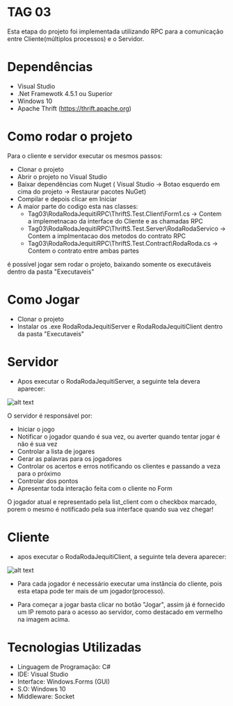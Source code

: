 # TAG 03
Esta etapa do projeto foi implementada utilizando RPC para a comunicação entre Cliente(múltiplos processos) e o Servidor.

# Dependências
* Visual Studio
* .Net Framewotk 4.5.1 ou Superior
* Windows 10
* Apache Thrift (https://thrift.apache.org)

# Como rodar o projeto
Para o cliente e servidor executar os mesmos passos:
* Clonar o projeto
* Abrir o projeto no Visual Studio
* Baixar dependências com Nuget ( Visual Studio -> Botao esquerdo em cima do projeto -> Restaurar pacotes NuGet)
* Compilar e depois clicar em Iniciar
* A maior parte do codigo esta nas classes:
   * Tag03\RodaRodaJequitiRPC\ThriftS.Test.Client\Form1.cs -> Contem a implemetnacao da interface do Cliente e as chamadas RPC
   * Tag03\RodaRodaJequitiRPC\ThriftS.Test.Server\RodaRodaServico -> Contem a implmentacao dos metodos do contrato RPC 
   * Tag03\RodaRodaJequitiRPC\ThriftS.Test.Contract\RodaRoda.cs -> Contem o contrato entre ambas partes 

é possível jogar sem rodar o projeto, baixando somente os executáveis dentro da pasta "Executaveis"
# Como Jogar
* Clonar o projeto
* Instalar os .exe RodaRodaJequitiServer e RodaRodaJequitiClient dentro da pasta "Executaveis"

# Servidor
* Apos executar o RodaRodaJequitiServer, a seguinte tela devera aparecer:

![alt text](https://github.com/gabrielmorara/Unifil-middleware/blob/master/Trabalho%20Middleware/Tag02/IMG/server.png)

O servidor é responsável por:
* Iniciar o jogo
* Notificar o jogador quando é sua vez, ou averter quando tentar jogar é não é sua vez
* Controlar a lista de jogares
* Gerar as palavras para os jogadores
* Controlar os acertos e erros notificando os clientes e passando a veza para o próximo
* Controlar dos pontos
* Apresentar toda interação feita com o cliente no Form

O jogador atual e representado pela list_client com o checkbox marcado, porem o mesmo é notificado pela sua interface quando sua vez chegar!

# Cliente
* apos executar o RodaRodaJequitiClient, a seguinte tela devera aparecer:

![alt text](https://github.com/gabrielmorara/Unifil-middleware/blob/master/Trabalho%20Middleware/Tag02/IMG/clientes.png)

* Para cada jogador é necessário executar uma instância do cliente, pois esta etapa pode ter mais de um jogador(processo).

* Para começar a jogar basta clicar no botão "Jogar", assim já é fornecido um IP remoto para o acesso ao servidor, como destacado em vermelho na imagem acima.

# Tecnologias Utilizadas
* Linguagem de Programação: C#
* IDE: Visual Studio
* Interface: Windows.Forms (GUI)
* S.O: Windows 10
* Middleware: Socket
